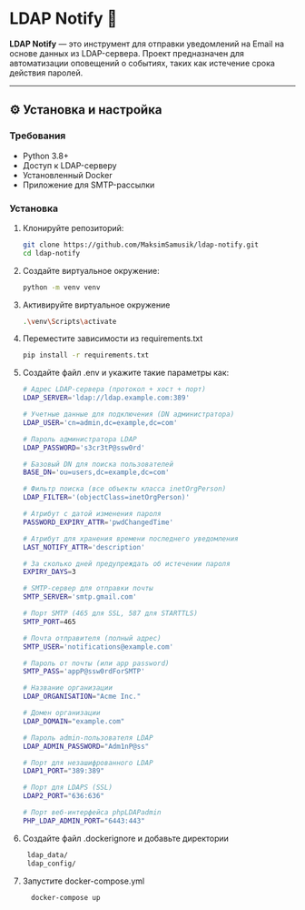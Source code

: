 # LDAP Notify 🔔

**LDAP Notify** — это инструмент для отправки уведомлений на Email на основе данных из LDAP-сервера. Проект предназначен для автоматизации оповещений о событиях, таких как истечение срока действия паролей.

---

## ⚙️ Установка и настройка

### Требования
- Python 3.8+
- Доступ к LDAP-серверу 
- Установленный Docker
- Приложение для SMTP-рассылки

### Установка
1. Клонируйте репозиторий:
   ```bash
   git clone https://github.com/MaksimSamusik/ldap-notify.git
   cd ldap-notify
2. Создайте виртуальное окружение:
    ```bash
    python -m venv venv
    ```
3. Активируйте виртуальное окружение
    ```bash
   .\venv\Scripts\activate
    ```
4. Переместите зависимости из requirements.txt
    ```bash
   pip install -r requirements.txt
    ```
5. Создайте файл .env и укажите такие параметры как:
    ```bash
    # Адрес LDAP-сервера (протокол + хост + порт)
    LDAP_SERVER='ldap://ldap.example.com:389'
    
    # Учетные данные для подключения (DN администратора)
    LDAP_USER='cn=admin,dc=example,dc=com'
    
    # Пароль администратора LDAP
    LDAP_PASSWORD='s3cr3tP@ssw0rd'
    
    # Базовый DN для поиска пользователей
    BASE_DN='ou=users,dc=example,dc=com'
    
    # Фильтр поиска (все объекты класса inetOrgPerson)
    LDAP_FILTER='(objectClass=inetOrgPerson)'
    
    # Атрибут с датой изменения пароля
    PASSWORD_EXPIRY_ATTR='pwdChangedTime'
    
    # Атрибут для хранения времени последнего уведомления
    LAST_NOTIFY_ATTR='description'
    
    # За сколько дней предупреждать об истечении пароля
    EXPIRY_DAYS=3
   
   # SMTP-сервер для отправки почты
    SMTP_SERVER='smtp.gmail.com'
    
    # Порт SMTP (465 для SSL, 587 для STARTTLS)
    SMTP_PORT=465
    
    # Почта отправителя (полный адрес)
    SMTP_USER='notifications@example.com'
    
    # Пароль от почты (или app password)
    SMTP_PASS='appP@ssw0rdForSMTP'
   
    # Название организации
    LDAP_ORGANISATION="Acme Inc."
    
    # Домен организации
    LDAP_DOMAIN="example.com"
    
    # Пароль admin-пользователя LDAP
    LDAP_ADMIN_PASSWORD="Adm1nP@ss"
    
    # Порт для незашифрованного LDAP
    LDAP1_PORT="389:389"
    
    # Порт для LDAPS (SSL)
    LDAP2_PORT="636:636"
    
    # Порт веб-интерфейса phpLDAPadmin
    PHP_LDAP_ADMIN_PORT="6443:443"
6. Создайте файл .dockerignore и добавьте директории
   ```dockerfile
    ldap_data/
    ldap_config/
   ```
7. Запустите docker-compose.yml
    ```dockerfile
      docker-compose up
   ```
